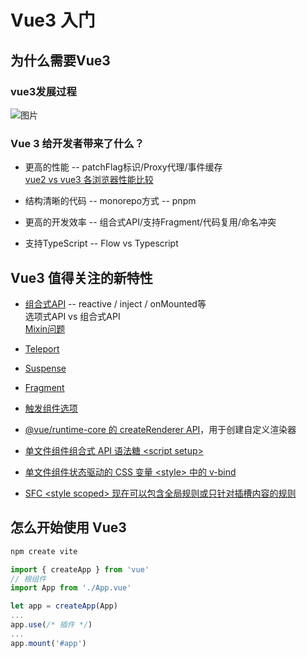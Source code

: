 # Vue3 入门

## 为什么需要Vue3
### vue3发展过程
![图片](https://media.slid.es/uploads/1038923/images/9404006/horizontal-arrow-timeline.png)


### Vue 3 给开发者带来了什么？
- 更高的性能 -- patchFlag标识/Proxy代理/事件缓存  
[vue2 vs vue3 各浏览器性能比较](https://docs.google.com/spreadsheets/d/1VJFx-kQ4KjJmnpDXIEaig-cVAAJtpIGLZNbv3Lr4CR0/edit#gid=0)

- 结构清晰的代码 -- monorepo方式 -- pnpm
- 更高的开发效率 -- 组合式API/支持Fragment/代码复用/命名冲突
- 支持TypeScript -- Flow vs Typescript


## Vue3 值得关注的新特性
- [组合式API](https://v3.cn.vuejs.org/guide/composition-api-introduction.html) -- reactive / inject / onMounted等  
选项式API vs 组合式API  
[Mixin问题](https://cn.vuejs.org/guide/reusability/composables.html#comparisons-with-other-techniques)

- [Teleport](https://v3.cn.vuejs.org/guide/teleport.html)
- [Suspense​](https://cn.vuejs.org/guide/built-ins/suspense.html) 
- [Fragment](https://v3.cn.vuejs.org/guide/migration/fragments.html)
- [触发组件选项](https://v3.cn.vuejs.org/guide/component-custom-events.html)
- [@vue/runtime-core 的 createRenderer API](https://github.com/vuejs/core/blob/main/packages/runtime-core/src/renderer.ts#L292)，用于创建自定义渲染器
- [单文件组件组合式 API 语法糖 \<script setup>](https://v3.cn.vuejs.org/api/sfc-script-setup.html)
- [单文件组件状态驱动的 CSS 变量 \<style> 中的 v-bind](https://cn.vuejs.org/api/sfc-css-features.html#v-bind-in-css)
- [SFC \<style scoped> 现在可以包含全局规则或只针对插槽内容的规则](https://cn.vuejs.org/api/sfc-css-features.html#scoped-css)


## 怎么开始使用 Vue3

``` bash
npm create vite
```

```javascript
import { createApp } from 'vue'
// 根组件
import App from './App.vue'

let app = createApp(App)
...
app.use(/* 插件 */)
...
app.mount('#app')
```